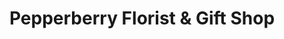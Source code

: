 ---
title: "Pepperberry Florist & Gift Shop"
url: /melrose/pepperberry-florist-und-gift-shop/
shop: Blumen
---